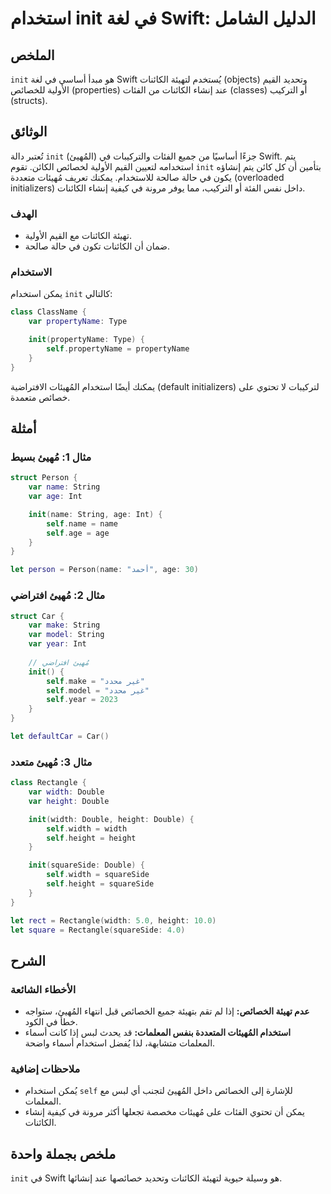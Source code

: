 <!--
Meta Description: # استخدام init في لغة Swift: الدليل الشامل ## الملخص `init` هو مبدأ أساسي في لغة Swift يُستخدم لتهيئة الكائنات (objects) وتحديد القيم الأولية للخصائص ...
Meta Keywords: init, self, swift, var, الكائنات
-->

# استخدام init في لغة Swift: الدليل الشامل

## الملخص
`init` هو مبدأ أساسي في لغة Swift يُستخدم لتهيئة الكائنات (objects) وتحديد القيم الأولية للخصائص (properties) عند إنشاء الكائنات من الفئات (classes) أو التركيب (structs).

## الوثائق
تُعتبر دالة `init` (المُهيئ) جزءًا أساسيًا من جميع الفئات والتركيبات في Swift. يتم استخدامه لتعيين القيم الأولية لخصائص الكائن. تقوم `init` بتأمين أن كل كائن يتم إنشاؤه يكون في حالة صالحة للاستخدام. يمكنك تعريف مُهيئات متعددة (overloaded initializers) داخل نفس الفئة أو التركيب، مما يوفر مرونة في كيفية إنشاء الكائنات.

### الهدف
- تهيئة الكائنات مع القيم الأولية.
- ضمان أن الكائنات تكون في حالة صالحة.

### الاستخدام
يمكن استخدام `init` كالتالي:
```swift
class ClassName {
    var propertyName: Type

    init(propertyName: Type) {
        self.propertyName = propertyName
    }
}
```
يمكنك أيضًا استخدام المُهيئات الافتراضية (default initializers) لتركيبات لا تحتوي على خصائص متعمدة.

## أمثلة
### مثال 1: مُهيئ بسيط
```swift
struct Person {
    var name: String
    var age: Int

    init(name: String, age: Int) {
        self.name = name
        self.age = age
    }
}

let person = Person(name: "أحمد", age: 30)
```

### مثال 2: مُهيئ افتراضي
```swift
struct Car {
    var make: String
    var model: String
    var year: Int
    
    // مُهيئ افتراضي
    init() {
        self.make = "غير محدد"
        self.model = "غير محدد"
        self.year = 2023
    }
}

let defaultCar = Car()
```

### مثال 3: مُهيئ متعدد
```swift
class Rectangle {
    var width: Double
    var height: Double

    init(width: Double, height: Double) {
        self.width = width
        self.height = height
    }

    init(squareSide: Double) {
        self.width = squareSide
        self.height = squareSide
    }
}

let rect = Rectangle(width: 5.0, height: 10.0)
let square = Rectangle(squareSide: 4.0)
```

## الشرح
### الأخطاء الشائعة
- **عدم تهيئة الخصائص:** إذا لم تقم بتهيئة جميع الخصائص قبل انتهاء المُهيئ، ستواجه خطأ في الكود.
- **استخدام المُهيئات المتعددة بنفس المعلمات:** قد يحدث لبس إذا كانت أسماء المعلمات متشابهة، لذا يُفضل استخدام أسماء واضحة.

### ملاحظات إضافية
- يُمكن استخدام `self` للإشارة إلى الخصائص داخل المُهيئ لتجنب أي لبس مع المعلمات.
- يمكن أن تحتوي الفئات على مُهيئات مخصصة تجعلها أكثر مرونة في كيفية إنشاء الكائنات.

## ملخص بجملة واحدة
`init` في Swift هو وسيلة حيوية لتهيئة الكائنات وتحديد خصائصها عند إنشائها.